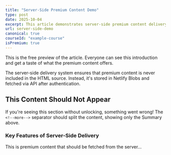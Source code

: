```yaml
---
title: "Server-Side Premium Content Demo"
type: post
date: 2025-10-04
excerpt: This article demonstrates server-side premium content delivery using Netlify Functions and Blobs. Content is fetched from an API, not hidden in HTML.
url: server-side-demo
canonical: true
courseId: "example-course"
isPremium: true
---
```


This is the free preview of the article. Everyone can see this introduction and get a taste of what the premium content offers.

The server-side delivery system ensures that premium content is never included in the HTML source. Instead, it's stored in Netlify Blobs and fetched via API after authentication.

<!--more-->

## This Content Should Not Appear

If you're seeing this section without unlocking, something went wrong! The `<!--more-->` separator should split the content, showing only the Summary above.

### Key Features of Server-Side Delivery

This is premium content that should be fetched from the server...
